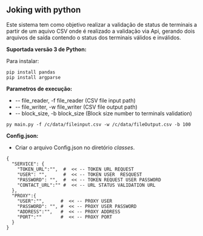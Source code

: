 ## Joking with python 

Este sistema tem como objetivo realizar a validação de status de terminais a partir de um aquivo CSV onde é realizado a validação via Api, gerando dois arquivos de saída contendo o status dos terminais válidos e inválidos.

**Suportada versão 3 de Python:** 

Para instalar:

```console
pip install pandas
pip install argparse
```

**Parametros de execução:** 

* -- file_reader, -f file_reader (CSV file input path)
* -- file_writer, -w file_writer (CSV file output path)
* -- block_size, -b block_size (Block size number to terminals validation)

```Usage:
py main.py -f /c/data/fileinput.csv -w /c/data/fileOutput.csv -b 100
```

**Config.json:**
* Criar o arquivo Config.json no diretório *classes*.

```
{
  "SERVICE": {
    "TOKEN_URL":"",  #  << -- TOKEN URL REQUEST
    "USER": "",      #  << -- TOKEN USER  RESQUEST
    "PASSWORD": "",  #  << -- TOKEN REQUEST USER PASSWORD
    "CONTACT_URL":"" #  << -- URL STATUS VALIDATION URL
  },
  "PROXY":{
    "USER":"",      #  << -- PROXY USER 
    "PASSWORD": "", #  << -- PROXY USER PASSWORD
    "ADDRESS":"",   #  << -- PROXY ADDRESS
    "PORT":""       #  << -- PROXY PORT
  }
}
```

